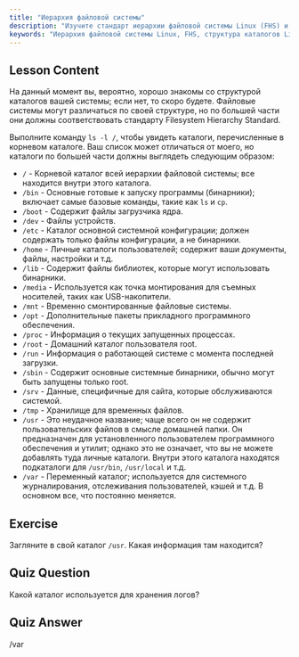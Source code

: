 ```yaml
---
title: "Иерархия файловой системы"
description: "Изучите стандарт иерархии файловой системы Linux (FHS) и разберитесь в ключевых каталогах, таких как /bin, /etc и /var. Исследуйте структуру каталогов Linux."
keywords: "Иерархия файловой системы Linux, FHS, структура каталогов Linux, команды Linux, Linux для начинающих, учебник по Linux, руководство по Linux"
---
```


## Lesson Content

На данный момент вы, вероятно, хорошо знакомы со структурой каталогов вашей системы; если нет, то скоро будете. Файловые системы могут различаться по своей структуре, но по большей части они должны соответствовать стандарту Filesystem Hierarchy Standard.

Выполните команду `ls -l /`, чтобы увидеть каталоги, перечисленные в корневом каталоге. Ваш список может отличаться от моего, но каталоги по большей части должны выглядеть следующим образом:

- `/` - Корневой каталог всей иерархии файловой системы; все находится внутри этого каталога.
- `/bin` - Основные готовые к запуску программы (бинарники); включает самые базовые команды, такие как `ls` и `cp`.
- `/boot` - Содержит файлы загрузчика ядра.
- `/dev` - Файлы устройств.
- `/etc` - Каталог основной системной конфигурации; должен содержать только файлы конфигурации, а не бинарники.
- `/home` - Личные каталоги пользователей; содержит ваши документы, файлы, настройки и т.д.
- `/lib` - Содержит файлы библиотек, которые могут использовать бинарники.
- `/media` - Используется как точка монтирования для съемных носителей, таких как USB-накопители.
- `/mnt` - Временно смонтированные файловые системы.
- `/opt` - Дополнительные пакеты прикладного программного обеспечения.
- `/proc` - Информация о текущих запущенных процессах.
- `/root` - Домашний каталог пользователя root.
- `/run` - Информация о работающей системе с момента последней загрузки.
- `/sbin` - Содержит основные системные бинарники, обычно могут быть запущены только root.
- `/srv` - Данные, специфичные для сайта, которые обслуживаются системой.
- `/tmp` - Хранилище для временных файлов.
- `/usr` - Это неудачное название; чаще всего он не содержит пользовательских файлов в смысле домашней папки. Он предназначен для установленного пользователем программного обеспечения и утилит; однако это не означает, что вы не можете добавлять туда личные каталоги. Внутри этого каталога находятся подкаталоги для `/usr/bin`, `/usr/local` и т.д.
- `/var` - Переменный каталог; используется для системного журналирования, отслеживания пользователей, кэшей и т.д. В основном все, что постоянно меняется.

## Exercise

Загляните в свой каталог `/usr`. Какая информация там находится?

## Quiz Question

Какой каталог используется для хранения логов?

## Quiz Answer

/var
